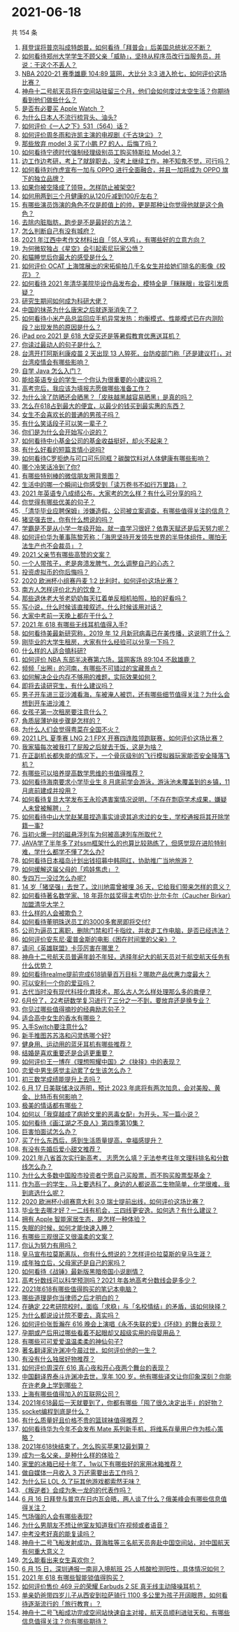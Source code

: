 # 2021-06-18

共 154 条

<!-- BEGIN -->
<!-- 最后更新时间 Fri Jun 18 2021 16:02:13 GMT+0800 (China Standard Time) -->

1. [拜登误将普京叫成特朗普，如何看待「拜普会」后美国总统状况不断？](https://www.zhihu.com/question/465544690)
2. [如何看待郑州大学学生不顾父亲「威胁」，坚持从程序员改行当服务员，并说：干这个不丢人？](https://www.zhihu.com/question/465534726)
3. [NBA 2020-21 赛季雄鹿 104:89 篮网，大比分 3:3
   进入抢七，如何评价这场比赛？](https://www.zhihu.com/question/464392757)
4. [神舟十二号航天员将在空间站驻留三个月，他们会如何度过太空生活？你期待看到他们做些什么？](https://www.zhihu.com/question/465630783)
5. [是否有必要买 Apple Watch ？](https://www.zhihu.com/question/63276434)
6. [为什么日本人不流行梳背头、油头?](https://www.zhihu.com/question/335817516)
7. [如何评价《一人之下》531（564）话？](https://www.zhihu.com/question/465615075)
8. [如何评价周冬雨和许凯主演的电视剧《千古玦尘》？](https://www.zhihu.com/question/453181062)
9. [那些放弃 model 3 买了小鹏 P7 的人，后悔了吗？](https://www.zhihu.com/question/465497314)
10. [如何看待宁德时代强制经理级别员工购买特斯拉 Model 3？](https://www.zhihu.com/question/465498143)
11. [边工作边考研，考上了就辞职去，没考上继续工作，神不知鬼不觉，可行吗？](https://www.zhihu.com/question/324039053)
12. [如何看待刘作虎宣布一加与 OPPO 进行全面融合，并且一加将成为 OPPO
    旗下的独立品牌？](https://www.zhihu.com/question/465399919)
13. [如果你被空降成了领导，怎样防止被架空?](https://www.zhihu.com/question/58585512)
14. [如何用两到三个月健康的从120斤减到100斤左右？](https://www.zhihu.com/question/37300935)
15. [有哪些演员饰演的角色不仅是颜值上的帅，更是那种让你觉得他就是这个角色？](https://www.zhihu.com/question/464498742)
16. [去除内脏脂肪，跑步是不是最好的方法？](https://www.zhihu.com/question/427095682)
17. [怎么判断自己有没有城府？](https://www.zhihu.com/question/275606514)
18. [2021
    年江西中考作文材料出自「邻人烹鸡」，有哪些好的立意方向？](https://www.zhihu.com/question/465506330)
19. [为何微软独占《星空》会引起索尼玩家公愤？](https://www.zhihu.com/question/465627137)
20. [和猫睡觉后你最大的感受是什么？](https://www.zhihu.com/question/450683482)
21. [如何评价 OCAT
    上海馆展出的宋拓偷拍几千名女生并给她们排名的影像《校花》？](https://www.zhihu.com/question/464804506)
22. [如何看待 2021
    年清华美院毕设作品发布会，模特全是「眯眯眼」妆容引发质疑？](https://www.zhihu.com/question/464319655)
23. [研究生期间如何成为科研大佬？](https://www.zhihu.com/question/458196603)
24. [中国的抹茶为什么唐宋之后就逐渐消失了？](https://www.zhihu.com/question/22132630)
25. [如何看待小米产品总监回应手机异常发热：均衡模式、性能模式已在内测阶段？出现发热的原因是什么？](https://www.zhihu.com/question/465703667)
26. [iPad pro 2021 是 618
    大促买还是等暑假教育优惠送耳机？](https://www.zhihu.com/question/455896469)
27. [你读过最动人的句子是什么？](https://www.zhihu.com/question/457277397)
28. [台湾开打阿斯利康疫苗 2 天出现 13
    人猝死，台防疫部门称「还是建议打」，对台湾疫情会有哪些影响？](https://www.zhihu.com/question/465590341)
29. [自学 Java 怎么入门？](https://www.zhihu.com/question/25255189)
30. [能给英语专业的学生一个你认为很重要的小建议吗？](https://www.zhihu.com/question/376474755)
31. [高考完后，我应该为填报志愿做哪些准备工作？](https://www.zhihu.com/question/463900577)
32. [为什么涂了防晒还会晒黑？「皮肤越黑越容易晒黑」是真的吗？](https://www.zhihu.com/question/464452373)
33. [怎么在618占到最大的便宜，以最少的钱买到最实惠的东西？](https://www.zhihu.com/question/47184514)
34. [女生不会喜欢长的普通的男孩子吗？](https://www.zhihu.com/question/463537285)
35. [有什么笑话段子可以笑一辈子？](https://www.zhihu.com/question/323762280)
36. [你们是为什么会开始写小说的？](https://www.zhihu.com/question/461225225)
37. [如何看待中小基金公司的基金收益挺好，却火不起来？](https://www.zhihu.com/question/465568314)
38. [有什么好看的短篇言情小说吗?](https://www.zhihu.com/question/330388045)
39. [如何看待C罗拒绝与可口可乐同框？碳酸饮料对人体健康有哪些影响？](https://www.zhihu.com/question/465111118)
40. [哪个冷笑话冷到了你?](https://www.zhihu.com/question/357448204)
41. [有哪些特别棒的微信朋友圈背景图？](https://www.zhihu.com/question/337853063)
42. [生活中的哪一个瞬间让你感受到「读万卷书不如行万里路」？](https://www.zhihu.com/question/465112962)
43. [2021 年英语专八成绩公布，大家考的怎么样？有什么可分享的吗？](https://www.zhihu.com/question/465569085)
44. [你觉得有哪些优美的句子？](https://www.zhihu.com/question/462673453)
45. [「清华毕业应聘保姆」涉嫌造假，公司被立案调查，有哪些值得关注的信息？](https://www.zhihu.com/question/465302863)
46. [猪坚强去世，你有什么想说的吗？](https://www.zhihu.com/question/465475186)
47. [学霸是不是从小学一年级开始，就一直学习很好？依靠天赋还是后天努力呢？](https://www.zhihu.com/question/463736962)
48. [如何评价华为董事陈黎芳称：「海思坚持开发领先世界的半导体组件，哪怕无法生产也不会裁员」？](https://www.zhihu.com/question/464967844)
49. [2021 父亲节有哪些高赞的文案？](https://www.zhihu.com/question/465116511)
50. [一个人带孩子，老是奔溃发脾气，怎么调整自己的心态？](https://www.zhihu.com/question/457043331)
51. [投资虚拟币的你后悔吗？](https://www.zhihu.com/question/464689987)
52. [2020 欧洲杯小组赛丹麦 1:2 比利时，如何评价这场比赛？](https://www.zhihu.com/question/465652857)
53. [南方人怎样评价北方的饮食？](https://www.zhihu.com/question/31894251)
54. [那些退休老大爷老奶奶每天扛着单反相机拍照，拍的好看吗？](https://www.zhihu.com/question/427864597)
55. [写小说，什么时候该直接叙述，什么时候该用对话？](https://www.zhihu.com/question/465244241)
56. [大家中考前一天晚上都在干什么？](https://www.zhihu.com/question/461884379)
57. [2021 年 618 有哪些无线耳机值得入手?](https://www.zhihu.com/question/461748394)
58. [如何看待美最新研究称，2019 年 12
    月新冠病毒已在美传播，这说明了什么？](https://www.zhihu.com/question/465273612)
59. [刚毕业的大学生租房，大家有什么经验可以分享一下吗？](https://www.zhihu.com/question/398429576)
60. [什么样的人适合搞科研?](https://www.zhihu.com/question/25009199)
61. [如何评价 NBA 东部半决赛第六场，篮网客场 89:104
    不敌雄鹿？](https://www.zhihu.com/question/465712100)
62. [频频「出圈」的河南，有哪些不可错过的宝藏景点？](https://www.zhihu.com/question/465291795)
63. [如何解决企业内存不够用的难题，实际效果如何？](https://www.zhihu.com/question/465589982)
64. [即将去读研究生，有什么建议吗？](https://www.zhihu.com/question/455377407)
65. [男子开车进三亚沙滩看海，车被淹人被罚，还有哪些细节值得关注？为什么会想到开车进沙滩？](https://www.zhihu.com/question/465091122)
66. [女孩子第一次租房要注意什么？](https://www.zhihu.com/question/351676137)
67. [角质层薄护肤步骤是怎样的？](https://www.zhihu.com/question/463821732)
68. [为什么人们会觉得粤菜在全国不火？](https://www.zhihu.com/question/420721242)
69. [2021 LPL 夏季赛 LNG 2:1 FPX
    开赛四连胜领跑联赛，如何评价这场比赛？](https://www.zhihu.com/question/465588866)
70. [我家猫每次被我打了屁股之后就去干饭，这是为啥？](https://www.zhihu.com/question/465059360)
71. [在正副机长都失能的情况下，一个骨灰级别的飞行模拟器玩家能否安全降落飞机？](https://www.zhihu.com/question/412412871)
72. [有哪些可以培养提高数学思维的书值得推荐？](https://www.zhihu.com/question/24335675)
73. [如何看待海南要求小学毕业生 8 月底前学会游泳，游泳池未覆盖到的乡镇，11
    月底前建成并投用？](https://www.zhihu.com/question/465307248)
74. [如何看待复旦大学发布王永珍遇害案情况说明，「不存在剽窃学术成果，嫌疑人未曾被解聘」？](https://www.zhihu.com/question/465629537)
75. [如何看待中山大学赵某晨捏造事实诽谤其追求过的女生，学校通报将其开除学籍一事?](https://www.zhihu.com/question/465597176)
76. [当初火爆一时的磁悬浮列车为何被高速列车所取代？](https://www.zhihu.com/question/352230599)
77. [JAVA学了半年多了对ssm框架什么的也算比较熟练了，但感觉现在进阶特别难，学什么都学不懂了怎么办?](https://www.zhihu.com/question/461178270)
78. [如何看待日本福岛计划出钱招募中韩网红，协助推广当地旅游？](https://www.zhihu.com/question/465371058)
79. [如何缓解这届父母的「鸡娃焦虑」？](https://www.zhihu.com/question/451871565)
80. [专四万一没过怎么办呢?](https://www.zhihu.com/question/23421251)
81. [14 岁「猪坚强」去世了，汶川地震曾被埋 36
    天，它给我们带来怎样的意义？](https://www.zhihu.com/question/465481304)
82. [如何看待著名数学家、18 年菲尔兹奖得主考切尔·比尔卡尔（Caucher
    Birkar）加盟清华大学？](https://www.zhihu.com/question/464844610)
83. [什么样的人会被欺负？](https://www.zhihu.com/question/460063819)
84. [如何看待董明珠送员工的3000多套房即将交付?](https://www.zhihu.com/question/465190639)
85. [公司为逼员工离职，删除门禁和打卡指纹，并收走工作电脑，是否已经违法？](https://www.zhihu.com/question/458446577)
86. [如何评价安东尼·霍普金斯的电影《困在时间里的父亲》？](https://www.zhihu.com/question/425954426)
87. [请问《英雄联盟》卡莎厉害在哪里？](https://www.zhihu.com/question/464172547)
88. [神舟十二号航天员普遍年龄不年轻，选择年纪大的航天员对于航空航天任务有什么优势？](https://www.zhihu.com/question/465284337)
89. [如何看待realme提前完成618销量百万目标？哪款产品优惠力度最大？](https://www.zhihu.com/question/465333482)
90. [可以安利一个你的爱豆吗？](https://www.zhihu.com/question/464244516)
91. [古代当时没有现代科技化粪技术，那么古人怎么样处理那么多的粪便？](https://www.zhihu.com/question/464580573)
92. [6月份了，22考研数学复习进行了三分之一不到，要放弃还是换专业？](https://www.zhihu.com/question/464449112)
93. [你见过哪些值得摘抄的经典励志句子？](https://www.zhihu.com/question/447620837)
94. [适合高中女生的香水有哪些？](https://www.zhihu.com/question/23137951)
95. [入手Switch要注意什么?](https://www.zhihu.com/question/316296166)
96. [新手推图苏苏洛和闪灵练哪个好?](https://www.zhihu.com/question/464295008)
97. [健身用、运动用的蓝牙耳机有哪些推荐？](https://www.zhihu.com/question/43456110)
98. [结婚是喜欢重要还是合适更重要？](https://www.zhihu.com/question/418802722)
99. [如何评价王一博在《理想照耀中国》之《抉择》中的表现？](https://www.zhihu.com/question/465621952)
100. [恋爱中男生感觉主动累了女生该怎么办？](https://www.zhihu.com/question/330148026)
101. [初三数学成绩能提升上去吗？](https://www.zhihu.com/question/350482902)
102. [6 月 17 日美联储决议声明，预计 2023
     年底将有两次加息，会对美股、黄金、比特币有何影响？](https://www.zhihu.com/question/465456246)
103. [极美的情话都有哪些？](https://www.zhihu.com/question/462730865)
104. [如何以「我穿越成了病娇文里的恶毒女配」为开头，写一篇小说？](https://www.zhihu.com/question/463353580)
105. [如何看待《画江湖之不良人》第四季第10集？](https://www.zhihu.com/question/464286335)
106. [巨害怕面试怎么办？](https://www.zhihu.com/question/451100355)
107. [买了什么东西后，感到生活质量提高，幸福感提升？](https://www.zhihu.com/question/26190592)
108. [有没有先婚后爱小甜文推荐？](https://www.zhihu.com/question/458377910)
109. [2021 年八省首次实行新高考，
     志愿怎么填？无法参考往年文理科排名和分数线怎么办？](https://www.zhihu.com/question/460011388)
110. [为什么大多数中国股市投资者宁愿自己买股票，而不购买股票型基金？](https://www.zhihu.com/question/32166514)
111. [作为高一的学生，马上要选科了，身边的人都说高二生物简单，化学很难，我到底选什么呢？](https://www.zhihu.com/question/465012259)
112. [2020 欧洲杯小组赛意大利 3:0
     瑞士提前出线，如何评价这场比赛？](https://www.zhihu.com/question/465457313)
113. [毕业生去哪才好？一二线有机会，三四线更安逸，如何选？有什么建议？](https://www.zhihu.com/question/465351556)
114. [拥有 Apple 智能家居生态，是怎样一种体验？](https://www.zhihu.com/question/462758380)
115. [失眠的时候，如何才能快速入睡？](https://www.zhihu.com/question/269430375)
116. [有哪些三观很正又很温柔的文案？](https://www.zhihu.com/question/458254625)
117. [你认为努力有用吗？](https://www.zhihu.com/question/461687086)
118. [皇马宣布拉莫斯离队，你有什么想说的？怎样评价拉莫斯的皇马生涯？](https://www.zhihu.com/question/465466090)
119. [成年独立后，父母家还是自己的家吗？](https://www.zhihu.com/question/465591269)
120. [如何看待《战锤》最新版黑暗帝国小说剧情？](https://www.zhihu.com/question/462535625)
121. [高考分数线可以科学预测吗？2021 年各地高考分数线会是多少？](https://www.zhihu.com/question/463915101)
122. [2021年618有哪些值得购买的笔记本电脑？](https://www.zhihu.com/question/456023623)
123. [哪些道理是你当律师之后才明白的？](https://www.zhihu.com/question/437922823)
124. [在确定
     22考研院校时，面临「求稳」与「名校情结」的矛盾，该如何抉择？](https://www.zhihu.com/question/465528736)
125. [为什么都说设计院不要去，真实吗？](https://www.zhihu.com/question/401676772)
126. [如何评价张哲瀚在 616
     晚会上演唱《永不失联的爱》《环绕》的舞台表现？](https://www.zhihu.com/question/465329816)
127. [孕期或产后用过哪些看着不起眼却又超级实用的母婴用品？](https://www.zhihu.com/question/459164183)
128. [有哪些可可爱爱温温柔柔的神仙句子?](https://www.zhihu.com/question/452825395)
129. [著名翻译家许渊冲今晨过世，如何评价他的一生？](https://www.zhihu.com/question/465500510)
130. [有没有什么独居好物推荐？](https://www.zhihu.com/question/445534686)
131. [如何评价周深在 616 真心夜和开心夜两个舞台的表现？](https://www.zhihu.com/question/465424626)
132. [中国翻译界泰斗许渊冲去世，享年 100
     岁，他有哪些译文让你印象深刻？你能在许老身上学到哪些？](https://www.zhihu.com/question/465502478)
133. [上海有哪些值得加入的互联网公司？](https://www.zhihu.com/question/19596230)
134. [2021年618最后一天就要到了，你都有哪些「囤了很久决定出手」的好物？](https://www.zhihu.com/question/465446335)
135. [socket编程到底是什么？](https://www.zhihu.com/question/29637351)
136. [有什么质量好且价格不贵的篮球袜值得推荐？](https://www.zhihu.com/question/321288348)
137. [如何看待华为今年不会发布 Mate
     系列新手机，将维系存量用户作为核心策略？](https://www.zhihu.com/question/465383357)
138. [2021年618快结束了，怎么购买苹果12最划算？](https://www.zhihu.com/question/462778845)
139. [成为一名父亲，是种什么样的体验？](https://www.zhihu.com/question/300110433)
140. [家里的冰箱已经十年了，1w以下有哪些好的家用冰箱推荐？](https://www.zhihu.com/question/27522423)
141. [做自媒体一月收入 3 万还需要出去工作吗？](https://www.zhihu.com/question/457544338)
142. [为什么玩 LOL 久了玩其他游戏都索然无味？](https://www.zhihu.com/question/462644970)
143. [《叛逆者》会成为朱一龙的的代表作吗？](https://www.zhihu.com/question/464344697)
144. [6 月 16
     日拜登与普京在日内瓦会晤，两人谈了什么？俄美峰会有哪些信息值得关注？](https://www.zhihu.com/question/465409295)
145. [气场强的人会有哪些表现?](https://www.zhihu.com/question/25151940)
146. [为什么男朋友不想让他室友知道我们在视频或者语音？](https://www.zhihu.com/question/465047050)
147. [中考没考好真的能复读吗？](https://www.zhihu.com/question/463329359)
148. [神舟十二号飞船发射成功，聂海胜等三名航天员奔赴中国空间站，对中国航天有何重大意义？](https://www.zhihu.com/question/465393063)
149. [怎么能看出来女生喜欢你？](https://www.zhihu.com/question/453143428)
150. [6 月 15 日，深圳通报一南非入境航班 25
     人核酸检测阳性，具体情况如何？](https://www.zhihu.com/question/465324619)
151. [2021 年 618 有哪些智能锁值得购买？](https://www.zhihu.com/question/465401695)
152. [如何评价售价 469 元的荣耀 Earbuds 2 SE
     真无线主动降噪耳机？](https://www.zhihu.com/question/465408645)
153. [单亲奶爸带四岁儿子从西安到拉萨骑行 1100
     多公里为孩子开阔眼界，如何看待逐渐流行的「旅行教育」？](https://www.zhihu.com/question/465096300)
154. [神舟十二号飞船成功完成空间站快速自主对接，航天员顺利进驻天和，有哪些信息值得关注？你有哪些期待？](https://www.zhihu.com/question/465284083)

<!-- END -->
